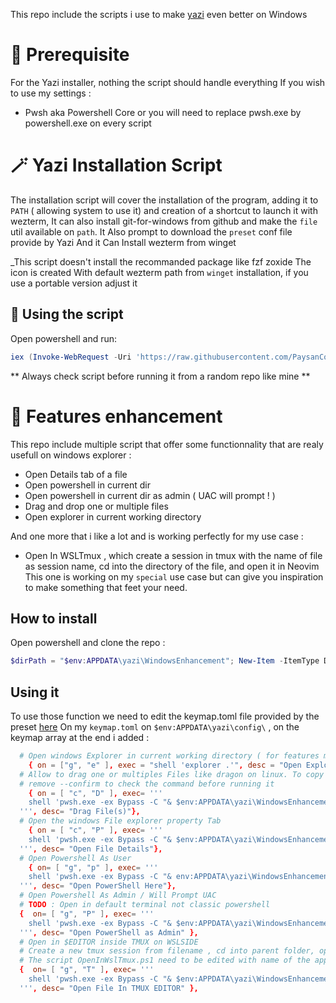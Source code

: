 
This repo include the scripts i use to make [yazi](https://github.com/sxyazi/yazi) even better on Windows

# 🔖 Prerequisite

For the Yazi installer, nothing the script should handle everything
If you wish to use my settings :
- Pwsh aka Powershell Core or you will need to replace pwsh.exe by powershell.exe on every script

# 🪄 Yazi Installation Script

The installation script will cover the installation of the program,
adding it to `PATH` ( allowing system to use it) and creation of a shortcut to launch it with wezterm,
It can also install git-for-windows from github and make the `file` util available on `path`.
It Also prompt to download the `preset` conf file provide by Yazi
And it Can Install wezterm from winget

_This script doesn't install the recommanded package like fzf zoxide
The icon is created With default wezterm path from `winget` installation, if you use a portable version adjust it

## 👷 Using the script

Open powershell and run:

```powershell
iex (Invoke-WebRequest -Uri 'https://raw.githubusercontent.com/PaysanCorrezien/Yazi-Windows/master/Install.ps1' -UseBasicParsing).Content
```

** Always check script before running it from a random repo like mine **

# 🌟 Features enhancement

This repo include multiple script that offer some functionnality that are realy usefull on windows explorer :

- Open Details tab of a file
- Open powershell in current dir
- Open powershell in current dir as admin ( UAC will prompt ! )
- Drag and drop one or multiple files
- Open explorer in current working directory

And one more that i like a lot and is working perfectly for my use case :
- Open In WSLTmux , which create a session in tmux with the name of file as session name, cd into the directory of the file, and open it in Neovim 
This one is working on my `special` use case but can give you inspiration to make something that feet your need.

## How to install

Open powershell and clone the repo :
```powershell
$dirPath = "$env:APPDATA\yazi\WindowsEnhancement"; New-Item -ItemType Directory -Path $dirPath -Force | Out-Null; git clone "https://github.com/PaysanCorrezien/Yazi-Windows.git" $dirPath
```
## Using it

To use those function we need to edit the keymap.toml file provided by the preset [here](https://github.com/sxyazi/yazi/tree/main/yazi-config/preset) 
On my `keymap.toml` on `$env:APPDATA\yazi\config\` , on the keymap array at the end i added :
```toml
  # Open windows Explorer in current working directory ( for features missing in yazi for now)
  	{ on = ["g", "e" ], exec = "shell 'explorer .'", desc = "Open Explorer here" },
  # Allow to drag one or multiples Files like dragon on linux. To copy in emails for example 
  # remove --confirm to check the command before running it
    { on = [ "c", "D" ], exec= '''
    shell 'pwsh.exe -ex Bypass -C "& $env:APPDATA\yazi\WindowsEnhancement\Drag.ps1 %*"' --confirm
  ''', desc= "Drag File(s)"},
  # Open the windows File explorer property Tab
    { on = [ "c", "P" ], exec= '''
    shell 'pwsh.exe -ex Bypass -C "& $env:APPDATA\yazi\WindowsEnhancement\OpenFileDetails.ps1 %1' --confirm
  ''', desc= "Open File Details"},
  # Open Powershell As User
    { on= [ "g", "p" ], exec= '''
    shell 'pwsh.exe -ex Bypass -C "& env:APPDATA\yazi\WindowsEnhancement\PowershellSession.ps1 %1 "' --confirm
  ''', desc= "Open PowerShell Here"},
  # Open Powershell As Admin / Will Prompt UAC 
  # TODO : Open in default terminal not classic powershell
  {  on= [ "g", "P" ], exec= '''
    shell 'pwsh.exe -ex Bypass -C "& $env:APPDATA\yazi\WindowsEnhancement\PowershellSession.ps1 -Admin %1 "' --confirm
  ''', desc= "Open PowerShell as Admin" },
  # Open in $EDITOR inside TMUX on WSLSIDE 
  # Create a new tmux session from filename , cd into parent folder, open it in choosen editor
  # The script OpenInWslTmux.ps1 need to be edited with name of the app 
  {  on= [ "g", "T" ], exec= '''
    shell 'pwsh.exe -ex Bypass -C "& $env:APPDATA\yazi\WindowsEnhancement\OpenInWSLTmux.ps1 %1"' --confirm
  ''', desc= "Open File In TMUX EDITOR" },
```

